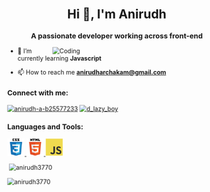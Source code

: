 <h1 align="center">Hi 👋, I'm Anirudh</h1>
<h3 align="center">A passionate developer working across front-end</h3>

<img align="right" alt="Coding" width="400" src="https://cdn.dribbble.com/users/1019864/screenshots/3079099/media/6926dbbe73b43f4ec5fe67c721489033.gif">

- 🌱 I’m currently learning **Javascript**

- 📫 How to reach me **anirudharchakam@gmail.com**

<h3 align="left">Connect with me:</h3>
<p align="left">
<a href="https://linkedin.com/in/anirudh-a-b25577233" target="blank"><img align="center" src="https://raw.githubusercontent.com/rahuldkjain/github-profile-readme-generator/master/src/images/icons/Social/linked-in-alt.svg" alt="anirudh-a-b25577233" height="30" width="40" /></a>
<a href="https://instagram.com/d_lazy_boy" target="_blank"><img align="center" src="https://raw.githubusercontent.com/rahuldkjain/github-profile-readme-generator/master/src/images/icons/Social/instagram.svg" alt="d_lazy_boy" height="30" width="40" /></a>
</p>

<h3 align="left">Languages and Tools:</h3>
<p align="left"> <a href="https://www.w3schools.com/css/" target="blank" rel="noreferrer"> <img src="https://raw.githubusercontent.com/devicons/devicon/master/icons/css3/css3-original-wordmark.svg" alt="css3" width="40" height="40"/> </a> <a href="https://www.w3.org/html/" target="_blank" rel="noreferrer"> <img src="https://raw.githubusercontent.com/devicons/devicon/master/icons/html5/html5-original-wordmark.svg" alt="html5" width="40" height="40"/> </a> <a href="https://developer.mozilla.org/en-US/docs/Web/JavaScript" target="_blank" rel="noreferrer"> <img src="https://raw.githubusercontent.com/devicons/devicon/master/icons/javascript/javascript-original.svg" alt="javascript" width="40" height="40"/> </a> </p>

<p>&nbsp;<img align="center" src="https://github-readme-stats.vercel.app/api?username=anirudh3770&show_icons=true&locale=en" alt="anirudh3770" /></p>

<p><img align="center" src="https://github-readme-streak-stats.herokuapp.com/?user=anirudh3770&" alt="anirudh3770" /></p>
